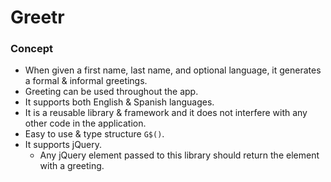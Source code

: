 # Greetr

### Concept

- When given a first name, last name, and optional language, it generates a formal & informal greetings.
- Greeting can be used throughout the app.
- It supports both English & Spanish languages.
- It is a reusable library & framework and it does not interfere with any other code in the application.
- Easy to use & type structure `G$()`.
- It supports jQuery.
  - Any jQuery element passed to this library should return the element with a greeting.
